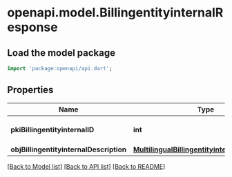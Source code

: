 # openapi.model.BillingentityinternalResponse

## Load the model package
```dart
import 'package:openapi/api.dart';
```

## Properties
Name | Type | Description | Notes
------------ | ------------- | ------------- | -------------
**pkiBillingentityinternalID** | **int** | The unique ID of the Billingentityinternal. | 
**objBillingentityinternalDescription** | [**MultilingualBillingentityinternalDescription**](MultilingualBillingentityinternalDescription.md) |  | 

[[Back to Model list]](../README.md#documentation-for-models) [[Back to API list]](../README.md#documentation-for-api-endpoints) [[Back to README]](../README.md)


